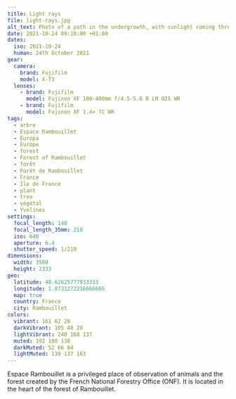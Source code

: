 ```yaml
---
title: Light rays
file: light-rays.jpg
alt_text: Photo of a path in the undergrowth, with sunlight coming through the trees
date: 2021-10-24 09:10:00 +01:00
dates:
  iso: 2021-10-24
  human: 24th October 2021
gear:
  camera:
    brand: Fujifilm
    model: X-T3
  lenses:
    - brand: Fujifilm
      model: Fujinon XF 100-400mm f/4.5-5.6 R LM OIS WR
    - brand: Fujifilm
      model: Fujinon XF 1.4× TC WR
tags:
  - arbre
  - Espace Rambouillet
  - Europa
  - Europe
  - forest
  - Forest of Rambouillet
  - forêt
  - Forêt de Rambouillet
  - France
  - Ile de France
  - plant
  - tree
  - végétal
  - Yvelines
settings:
  focal_length: 140
  focal_length_35mm: 210
  iso: 640
  aperture: 6.4
  shutter_speed: 1/210
dimensions:
  width: 3500
  height: 2333
geo:
  latitude: 48.62625777833333
  longitude: 1.8731272216666666
  map: true
  country: France
  city: Rambouillet
colors:
  vibrant: 161 62 20
  darkVibrant: 105 48 20
  lightVibrant: 240 168 137
  muted: 192 180 138
  darkMuted: 52 66 84
  lightMuted: 119 137 163
---
```


Espace Rambouillet is a privileged place of observation of animals and the forest created by the French National Forestry Office (ONF). It is located in the heart of the forest of Rambouillet.
